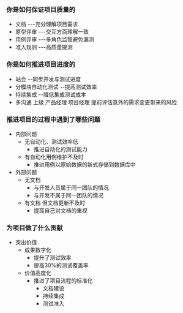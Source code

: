 ### 你是如何保证项目质量的
* 文档 ---充分理解项目需求
* 原型评审 ---交互方面理解一致
* 用例评审 ---多角色监管避免漏测
* 准入规则 ---高质量提测

### 你是如何推进项目进度的
* 站会 --同步开发与测试进度
* 分模块自动化测试 --提高测试效率
* 持续集成 --降低集成测试成本
* 多沟通 上级 产品经理 项目经理  提前评估意外的需求变更带来的风险


### 推进项目的过程中遇到了哪些问题
* 内部问题
    - 无自动化、测试效率低
        - 推进自动化的测试能力
    - 有自动化用例维护不及时
        - 推进用例以原始数据的新式存储到数据库中
* 外部问题
    - 无文档
        - 与开发人员属于同一团队的情况
        - 与开发不属于同一团队的情况
    - 有文档 但文档更新不及时
        - 提高自己对文档的重视

### 为项目做了什么贡献
* 突出价值
    * 成果数字化
        - 提升了测试效率
        - 提高30%的测试覆盖率
    * 价值高度化
        - 推进了项目流程的标准化
            - 文档建设
            - 持续集成
            - 测试准入
             